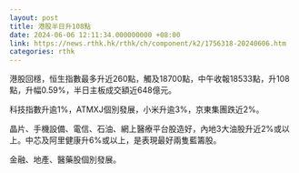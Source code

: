 ```yaml
---
layout: post
title: 港股半日升108點
date: 2024-06-06 12:11:34.000000000 +08:00
link: https://news.rthk.hk/rthk/ch/component/k2/1756318-20240606.htm
categories: rthk
---
```


港股回穩，恒生指數最多升近260點，觸及18700點，中午收報18533點，升108點，升幅0.59%，半日主板成交額近648億元。

科技指數升逾1%，ATMXJ個別發展，小米升逾3%，京東集團跌近2%。

晶片、手機設備、電信、石油、網上醫療平台股造好，內地3大油股升近2%或以上。中芯及阿里健康升6%或以上，是表現最好兩隻藍籌股。

金融、地產、醫藥股個別發展。
